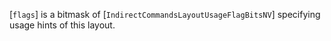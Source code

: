 [`flags`] is a bitmask of
[`IndirectCommandsLayoutUsageFlagBitsNV`] specifying usage hints of
this layout.